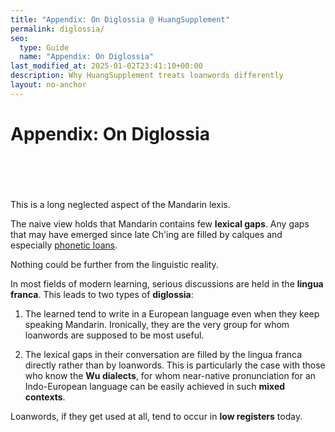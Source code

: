 ```yaml
---
title: "Appendix: On Diglossia @ HuangSupplement"
permalink: diglossia/
seo:
  type: Guide
  name: "Appendix: On Diglossia"
last_modified_at: 2025-01-02T23:41:10+00:00
description: Why HuangSupplement treats loanwords differently
layout: no-anchor
---
```

# Appendix: On Diglossia
&nbsp;  
&nbsp;  
&nbsp;  
&nbsp;  
This is a long neglected aspect of the Mandarin lexis.

The naive view holds that Mandarin contains few **lexical gaps**. Any gaps that may have emerged since late Ch'ing are filled by calques and especially [phonetic loans](https://github.com/t18d/HuangSupplement/blob/main/loanwords.csv).

Nothing could be further from the linguistic reality.

In most fields of modern learning, serious discussions are held in the **lingua franca**. This leads to two types of **diglossia**:

1. The learned tend to write in a European language even when they keep speaking Mandarin. Ironically, they are the very group for whom loanwords are supposed to be most useful.

2. The lexical gaps in their conversation are filled by the lingua franca directly rather than by loanwords. This is particularly the case with those who know the **Wu dialects**, for whom near-native pronunciation for an Indo-European language can be easily achieved in such **mixed contexts**.

Loanwords, if they get used at all, tend to occur in **low registers** today.

